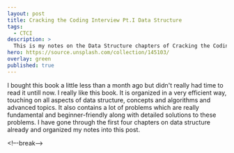 ```yaml
---
layout: post
title: Cracking the Coding Interview Pt.I Data Structure
tags:
  - CTCI
description: >
  This is my notes on the Data Structure chapters of Cracking the Coding Interview.
hero: https://source.unsplash.com/collection/145103/
overlay: green
published: true
---
```


I bought this book a little less than a month ago but didn't really had time to read it untill now. I really like this book. It is organized in a very efficient way, touching on all aspects of data structure, concepts and algorithms and advanced topics. It also contains a lot of problems which are really fundamental and beginner-friendly along with detailed solutions to these problems. I have gone through the first four chapters on data structure already and organized my notes into this post.

<!–-break-–>

